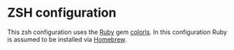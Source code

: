 # ZSH configuration

This zsh configuration uses the [Ruby](https://www.ruby-lang.org/de/) gem [colorls](https://github.com/athityakumar/colorls). In this configuration Ruby is assumed to be installed via [Homebrew](https://brew.sh/).
